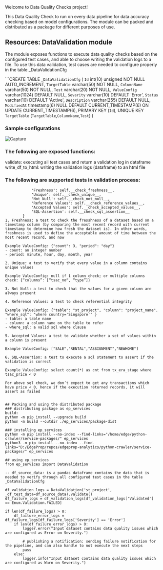 Welcome to Data Quality Checks project!

This Data Quality Check to run on every data pipeline for data accuracy checking based on model configurations. The module can be packed and distributed as a package for different purposes of use.

## Resources: DataValidation module
The module exposes functions to execute data quality checks based on the configured test cases, and able to choose writing the validation
logs to a file. To use this data validation, test cases are needed to configure properly in the table _DataValidationCfg

```CREATE TABLE `_DataValidationCfg` (
  `Id` int(10) unsigned NOT NULL AUTO_INCREMENT,
  `TargetTable` varchar(50) NOT NULL,
  `ColumnName` varchar(50) NOT NULL,
  `Test` varchar(20) NOT NULL,
  `ValueConfig` varchar(1024) DEFAULT NULL,
  `Severity` varchar(10) DEFAULT 'Error',
  `Status` varchar(10) DEFAULT 'Active',
  `Description` varchar(255) DEFAULT NULL,
  `ModifiedAt` timestamp(6) NULL DEFAULT CURRENT_TIMESTAMP(6) ON UPDATE CURRENT_TIMESTAMP(6),
  PRIMARY KEY (`Id`),
  UNIQUE KEY `TargetTable` (`TargetTable`,`ColumnName`,`Test`)
)

### Sample configurations
![Capture](https://github.com/quoc-n/Data-Quality-Check/assets/30258226/e8c6ad20-ac15-4460-95c9-58b90565af27)

### The following are exposed functions:
validate: executing all test cases and return a validation log in dataframe
write_df_to_html: writing the validation logs (dataframe) to an html file

### The following are supported tests in validation process:
```_test = {
            'Freshness': self.__check_freshness__,
            'Unique': self.__check_unique__,
            'Not Null': self.__check_not_null__,
            'Reference Values': self.__check_reference_values__,
            'Accepted Values': self.__check_accepted_values__,
            'SQL-Assertion': self.__check_sql_assertion__
        }
1. Freshness: a test to check the fresshness of a dataset based on a timestamp column (by comparing the most recent record with current timestamp to determine how fresh the dataset is). In other words, freshness is used to define the acceptable amount of time between the most recent record, and now

Example ValueConfig: {"count": 3, "period": "day"}
- count: an integer number
- period: minute, hour, day, month, year

2. Unique: a test to verify that every value in a column contains unique values

Example ValueConfig: null if 1 column check; or multiple columns check: {“columns”: [“tsac_no“, “type”]}

3. Not Null: a test to check that the values for a given column are always present

4. Reference Values: a test to check referential integrity

Example ValueConfig: {"table": "st_project", "column": "project_name",  "where_sql": "where country='Singapore'" }
- table: a table name
- column: a column name on the table to refer
- where_sql: a valid sql where clause

5. Accepted Values: a test to validate whether a set of values within a column is present

Example ValueConfig: ["SALE","RENTAL","ASSIGNMENT","NEWHOME"]

6. SQL-Assertion: a test to execute a sql statement to assert if the validation is correct

Example ValueConfig: select count(*) as cnt from tx_era_stage where tsac_price < 0

For above sql check, we don’t expect to get any transactions which have price < 0, hence if the execution returned records, it will assert as failed


## Packing and using the distributed package 
### distributing package as ep_services
build:
python -m pip install --upgrade build
python -m build --outdir ./ep_services/package-dist

### installing ep_services
python -m pip install --no-index --find-links="/home/edge/python-crawler/service-packages/" ep_services
python3 -m pip install --no-index --find-links="D:/EdgeProp/repos/edgeprop-analytics/python-crawler/service-packages/" ep_services

## using ep_services
from ep_services import DataValidation

-- df_source_data: is a pandas dataframe contains the data that is needed to verify through all configured test cases in the table _DataValidationCfg

df_validation_logs = DataValidation('st_project', _df_test_data=df_source_data).validate()
df_failure_logs = df_validation_logs[df_validation_logs['Validated'] == Enum.Validation.FAILED]

if len(df_failure_logs) > 0:
    df_failure_error_logs = df_failure_logs[df_failure_logs['Severity'] == 'Error']
    if len(df_failure_error_logs) > 0:
        logger.error("Input dataset contains data quality issues which are configured as Error on Severity.")

        # publishing a notification: sending failure notification for the pipeline, and can also handle to not execute the next steps
        pass
    else:
        logger.info("Input dataset contains data quality issues which are configured as Warn on Severity.")

